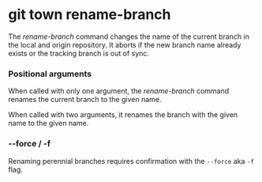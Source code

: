 # git town rename-branch

The _rename-branch_ command changes the name of the current branch in the local
and origin repository. It aborts if the new branch name already exists or the
tracking branch is out of sync.

### Positional arguments

When called with only one argument, the _rename-branch_ command renames the
current branch to the given name.

When called with two arguments, it renames the branch with the given name to the
given name.

### --force / -f

Renaming perennial branches requires confirmation with the `--force` aka `-f`
flag.
